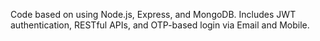Code based on using Node.js, Express, and MongoDB. Includes JWT authentication, RESTful APIs, and OTP-based login via Email and Mobile.

